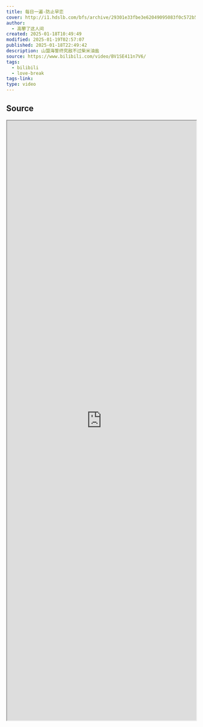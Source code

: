 ```yaml
---
title: 每日一遍-防止早恋
cover: http://i1.hdslb.com/bfs/archive/29301e33fbe3e62049095083f0c572b581fc209c.jpg@189w_107h.webp
author:
  - 高攀了这人间
created: 2025-01-18T10:49:49
modified: 2025-01-19T02:57:07
published: 2025-01-18T22:49:42
description: 山盟海誓终究敌不过柴米油盐
source: https://www.bilibili.com/video/BV1SE411n7V6/
tags:
  - bilibili
  - love-break
tags-link: 
type: video
---
```


## Source

<iframe src='https://player.bilibili.com/player.html?isOutside=true&bvid=BV1SE411n7V6&p=1&autoplay=false' style='height:40vh;width:100%' class='iframe-radius' allow='fullscreen'/><center>via: <a href='https://www.bilibili.com/video/BV1SE411n7V6' target='_blank' class='external-link'>https://www.bilibili.com/video/BV1SE411n7V6</a></center>

## Notes

